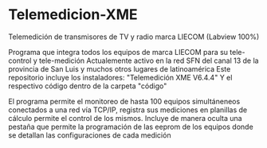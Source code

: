 # Telemedicion-XME
Telemedición de transmisores de TV y radio marca LIECOM (Labview 100%)

Programa que integra todos los equipos de marca LIECOM para su tele-control y tele-medición
Actualemente activo en la red SFN del canal 13 de la provincia de San Luis y muchos otros lugares de latinoamérica
Este repositorio incluye los instaladores: "Telemedición XME V6.4.4"
Y el respectivo código dentro de la carpeta "código"

El programa permite el monitoreo de hasta 100 equipos simultáneneos conectados a una red vía TCP/IP, registra sus mediciones en planillas de cálculo  permite el control de los mismos. Incluye de manera oculta una pestaña que permite la programación de las eeprom de los equipos donde se detallan las configuraciones de cada medición
